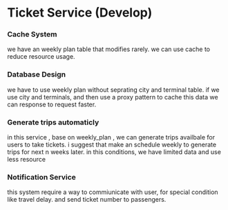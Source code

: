 
# Ticket Service (Develop)

### Cache System
we have an weekly plan table that modifies rarely. we can use cache to reduce resource usage.

### Database Design
we have to use weekly plan without seprating city and terminal table.
if we use city and terminals, and then use a proxy pattern to cache this data
we can response to request faster.


### Generate trips automaticly
in this service , base on weekly_plan , we can generate trips availbale for users to take tickets.
i suggest that make an schedule weekly to generate trips for next n weeks later.
in this conditions, we have limited data and use less resource


### Notification Service
this system require a way to commiunicate with user, for special condition like travel delay.
and send ticket number to passengers.

